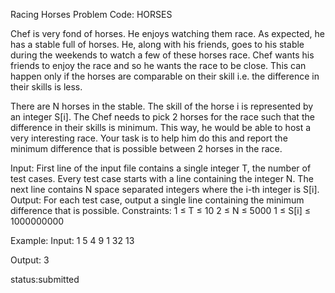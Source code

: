 

Racing Horses Problem Code: HORSES

Chef is very fond of horses. He enjoys watching them race. As expected, he has a stable full of horses. He, along with his friends, goes to his stable during the weekends to watch a few of these horses race. Chef wants his friends to enjoy the race and so he wants the race to be close. This can happen only if the horses are comparable on their skill i.e. the difference in their skills is less.

There are N horses in the stable. The skill of the horse i is represented by an integer S[i]. The Chef needs to pick 2 horses for the race such that the difference in their skills is minimum. This way, he would be able to host a very interesting race. Your task is to help him do this and report the minimum difference that is possible between 2 horses in the race.

Input:
First line of the input file contains a single integer T, the number of test cases.
Every test case starts with a line containing the integer N.
The next line contains N space separated integers where the i-th integer is S[i].
Output:
For each test case, output a single line containing the minimum difference that is possible.
Constraints:
1 ≤ T ≤ 10
2 ≤ N ≤ 5000
1 ≤ S[i] ≤ 1000000000

Example:
Input:
1
5
4 9 1 32 13

Output:
3

status:submitted
